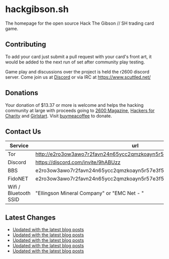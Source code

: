 # hackgibson.sh
The homepage for the open source Hack The Gibson // SH trading card game.


## Contributing

To add your card just submit a pull request with your card's front art, it would be added to the next run of set after community play testing.

Game play and discussions over the project is held the r2600 discord server. Come join us at [Discord](https://discord.com/invite/9hABUzz) or via IRC at https://www.scuttled.net/


## Donations

Your donation of $13.37 or more is welcome and helps the hacking community at large with proceeds going to [2600 Magazine](https://2600.com/), [Hackers for Charity](https://hackersforcharity.org) and [Girlstart](https://girlstart.org).  Visit [buymeacoffee](https://www.buymeacoffee.com/hackgibson.sh) to donate.


## Contact Us

Service | url
-|-
Tor | http://e2ro3ow3awo7r2favn24n65ycc2qmzkoayn5r57e3f56nvjwdcgg32ad.onion
Discord | https://discord.com/invite/9hABUzz
BBS | e2ro3ow3awo7r2favn24n65ycc2qmzkoayn5r57e3f56nvjwdcgg32ad.onion:23
FidoNET | e2ro3ow3awo7r2favn24n65ycc2qmzkoayn5r57e3f56nvjwdcgg32ad.onion:24554
Wifi / Bluetooth SSID | "Ellingson Mineral Company" or "EMC Net - <fidonet address>"

## Latest Changes
<!-- BLOG-POST-LIST:START -->
- [Updated with the latest blog posts](https://github.com/DFW2600/hackgibson.sh/commit/c17d4778c4e9af0c5f8ca517c29989ae657aaeb7)
- [Updated with the latest blog posts](https://github.com/DFW2600/hackgibson.sh/commit/a551e984a6a4c82a14f340bfc30e2298ae827691)
- [Updated with the latest blog posts](https://github.com/DFW2600/hackgibson.sh/commit/d67563cd1bec63596e505fee9ffd405d23d416c7)
- [Updated with the latest blog posts](https://github.com/DFW2600/hackgibson.sh/commit/77932410fe57cda5021b610a4d1dd6aa31c55ac5)
- [Updated with the latest blog posts](https://github.com/DFW2600/hackgibson.sh/commit/5a48a2646fe165cf07f688c29fe77f8072869b5c)
<!-- BLOG-POST-LIST:END -->
